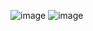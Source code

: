 ![image](https://user-images.githubusercontent.com/95719347/162429684-d84778f4-1413-4438-94ce-b10f69745d1f.png)
![image](https://user-images.githubusercontent.com/95719347/162429703-dd72ca1e-6204-48d6-8e91-4276d637da1a.png)
